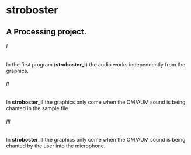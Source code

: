 # stroboster 
## A Processing project.


###### I

In the first program (**stroboster_I**) the audio works independently from the graphics.

###### II

In **stroboster_II** the graphics only come when the OM/AUM sound is being chanted in the sample file.

###### III

In **stroboster_II** the graphics only come when the OM/AUM sound is being chanted by the user into the microphone.
